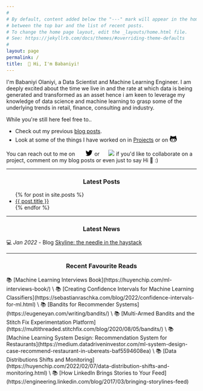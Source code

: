 ```yaml
---
#
# By default, content added below the "---" mark will appear in the home page
# between the top bar and the list of recent posts.
# To change the home page layout, edit the _layouts/home.html file.
# See: https://jekyllrb.com/docs/themes/#overriding-theme-defaults
#
layout: page
permalink: /
title:  👋 Hi, I'm Babaniyi!
---
```


I'm Babaniyi Olaniyi, a Data Scientist and Machine Learning Engineer. I am deeply excited about the time we live in and the rate at which data is being generated and transformed as an asset hence i am keen to leverage my knowledge of data science and machine learning to grasp some of the underlying trends in retail, finance, consulting and industry.

While you're still here feel free to..
- Check out my previous [blog posts](https://babaniyi.substack.com).
- Look at some of the things I have worked on in [Projects](https://babaniyi.github.io/portfolio/) or on [![github](/images/github_icon.png)](https://github.com/babaniyi) 


You can reach out to me on &nbsp; &nbsp; &nbsp; [![twitter](/images/tweet_icon.png)](https://twitter.com/by_niyi) or &nbsp; &nbsp; &nbsp;[<img src="https://cdn.jsdelivr.net/npm/simple-icons@v3/icons/linkedin.svg" width="22px">](https://www.linkedin.com/in/babaniyi/) if you'd like to collaborate on a project, comment on my blog posts or even just to say Hi 🙋 :) 

*** 
<center> <h3>Latest Posts</h3> </center>
<ul>
  {% for post in site.posts %}
    <li>
      <a href=".{{ post.url }}">{{ post.title }}</a>
    </li>
  {% endfor %}
</ul>

***
<center> <h3>Latest News</h3> </center>

💻 *Jan 2022* - Blog [Skyline: the needle in the haystack](https://babaniyi.substack.com/p/skyline-the-needle-in-the-haystack?s=w)

*** 
<center> <h3>Recent Favourite Reads</h3> </center>
📚 [Machine Learning Interviews Book](https://huyenchip.com/ml-interviews-book/) \
📚 [Creating Confidence Intervals for Machine Learning Classifiers](https://sebastianraschka.com/blog/2022/confidence-intervals-for-ml.html) \
📚 [Bandits for Recommender Systems](https://eugeneyan.com/writing/bandits/) \
📚 [Multi-Armed Bandits and the Stitch Fix Experimentation Platform](https://multithreaded.stitchfix.com/blog/2020/08/05/bandits/) \
📚 [Machine Learning System Design: Recommendation System for Restaurants](https://medium.datadriveninvestor.com/ml-system-design-case-recommend-restaurant-in-ubereats-baf5594608ea) \
📚 [Data Distributions Shifts and Monitoring](https://huyenchip.com/2022/02/07/data-distribution-shifts-and-monitoring.html) \
📚 [How LinkedIn Brings Stories to Your Feed](https://engineering.linkedin.com/blog/2017/03/bringing-storylines-feed)

